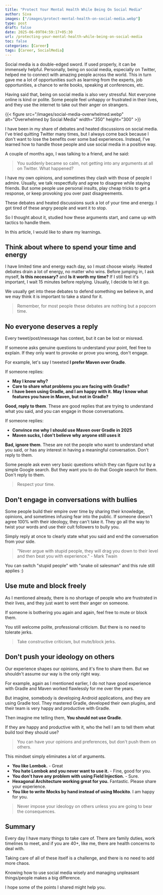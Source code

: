 ```yaml
---
title: "Protect Your Mental Health While Being On Social Media"
author: Siva
images: ["/images/protect-mental-health-on-social-media.webp"]
type: post
draft: false
date: 2025-06-09T04:59:17+05:30
url: /protecting-your-mental-health-while-being-on-social-media
toc: false
categories: [Career]
tags: [Career, SocialMedia]
---
```


Social media is a double-edged sword. If used properly, it can be immensely helpful.
Personally, being on social media, especially on Twitter, helped me to connect with amazing people across the world.
This in turn gave me a lot of opportunities such as learning from the experts, job opportunities, a chance to write books, speaking at conferences, etc.

<!--more-->

Having said that, being on social media is also very stressful. Not everyone online is kind or polite.
Some people feel unhappy or frustrated in their lives, and they use the internet to take out their anger on strangers.

{{< figure src="/images/social-media-overwhelmed.webp" alt="Overwhelmed by Social Media"
 width="350" height="300" >}}


I have been in my share of debates and heated discussions on social media. I've tried quitting Twitter many times, 
but I always come back because I don't want to lose the benefits over some bad experiences. 
Instead, I've learned how to handle those people and use social media in a positive way.

A couple of months ago, I was talking to a friend, and he said:

> You suddenly became so calm, not getting into any arguments at all on Twitter. What happened?

I have my own opinions, and sometimes they clash with those of people I admire.
Usually, we talk respectfully and agree to disagree while staying friends.
But some people use personal insults, play cheap tricks to get a response, or keep provoking you over past disagreements.

These debates and heated discussions suck a lot of your time and energy.
I got tired of these angry people and want it to stop.

So I thought about it, studied how these arguments start, and came up with tactics to handle them. 

In this article, I would like to share my learnings.

## Think about where to spend your time and energy
I have limited time and energy each day, so I must choose wisely.
Heated debates drain a lot of energy, no matter who wins.
Before jumping in, I ask myself, **Is this necessary?** and **Is it worth my time?**
If I still feel it's important, I wait 15 minutes before replying. Usually, I decide to let it go.

We usually get into these debates to defend something we believe in, and we may think it is important to take a stand for it.

> Remember, for most people these debates are nothing but a popcorn time.

## No everyone deserves a reply
Every tweet/post/message has context, but it can be lost or misread.

If someone asks genuine questions to understand your point, feel free to explain.
If they only want to provoke or prove you wrong, don't engage.

For example, let's say I tweeted **I prefer Maven over Gradle**.

If someone replies:
* **May I know why?**
* **Care to share what problems you are facing with Gradle?**
* **I have been using Gradle, and I am happy with it. May I know what features you have in Maven, but not in Gradle?** 
 
**Good, reply to them**. These are good replies that are trying to understand what you said, and you can engage in those conversations.

If someone replies:

* **Convince me why I should use Maven over Gradle in 2025**
* **Maven sucks, I don't believe why anyone still uses it**

**Bad, ignore them**. These are not the people who want to understand what you said, or has any interest in having a meaningful conversation. Don't reply to them.

Some people ask even very basic questions which they can figure out by a simple Google search. 
But they want you to do that Google search for them. 
Don't reply to them.

> Respect your time.

## Don't engage in conversations with bullies
Some people build their empire over time by sharing their knowledge, opinions, and sometimes infusing fear into the public.
If someone doesn't agree 100% with their ideology, they can't take it.
They go all the way to twist your words and use their cult followers to bully you.

Simply reply at once to clearly state what you said and end the conversation from your side.

> "Never argue with stupid people, they will drag you down to their level and then beat you with experience." - Mark Twain

You can switch "stupid people" with "snake oil salesman" and this rule still applies :)

## Use mute and block freely
As I mentioned already, there is no shortage of people who are frustrated in their lives, and they just want to vent their anger on someone.

If someone is bothering you again and again, feel free to mute or block them.

You still welcome polite, professional criticism. But there is no need to tolerate jerks.

> Take constructive criticism, but mute/block jerks.

## Don't push your ideology on others
Our experience shapes our opinions, and it's fine to share them.
But we shouldn't assume our way is the only right way.

For example, again as I mentioned earlier, I do not have good experience with Gradle and Maven worked flawlessly for me over the years.

But imagine, somebody is developing Android applications, and they are using Gradle tool.
They mastered Gradle, developed their own plugins, and their team is very happy and productive with Gradle.

Then imagine me telling them, **You should not use Gradle**.

If they are happy and productive with it, who the hell I am to tell them what build tool they should use?

> You can have your opinions and preferences, but don't push them on others.

This mindset simply eliminates a lot of arguments.

* **You like Lombok.** - Great 
* **You hate Lombok and you never want to use it.** - Fine, good for you.
* **You don't have any problem with using Field Injection.** - Sure.
* **Hexagonal Architecture working great for you.** Fantastic. Please share your experience.
* **You like to write Mocks by hand instead of using Mockito**. I am happy for you.

> Never impose your ideology on others unless you are going to bear the consequences.

## Summary
Every day I have many things to take care of.
There are family duties, work timelines to meet, and if you are 40+, like me, there are health concerns to deal with.

Taking care of all of these itself is a challenge, and there is no need to add more chaos.

Knowing how to use social media wisely and managing unpleasant things/people makes a big difference.

I hope some of the points I shared might help you.
